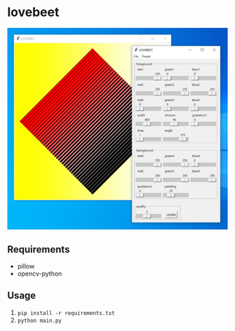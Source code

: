 # lovebeet

![screenshot](https://github.com/fukuroder/lovebeet/blob/main/screenshot.png)


## Requirements

- pillow
- opencv-python

## Usage
1. `pip install -r requirements.txt`
1. `python main.py`
